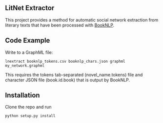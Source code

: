 ## LitNet Extractor

This project provides a method for automatic social network extraction from literary texts that have been processed with [BookNLP](https://github.com/dbamman/book-nlp).

## Code Example

Write to a GraphML file:

```
lnextract booknlp_tokens.csv booknlp_chars.json graphml my_network.graphml
```

This requires the tokens tab-separated (novel_name.tokens) file and character JSON file (book.id.book) that is output by BookNLP.

## Installation

Clone the repo and run 

```
python setup.py install
```

